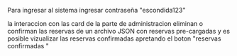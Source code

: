 Para ingresar al sistema ingresar contraseña "escondida123" 

la interaccion con las card de la parte de administracion eliminan o confirman las reservas de un archivo JSON con reservas pre-cargadas y es posible vizualizar las reservas confirmadas apretando el boton "reservas confirmadas
"
